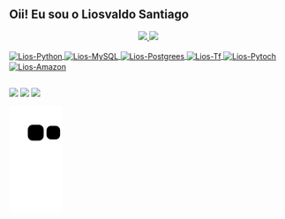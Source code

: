## Oii! Eu sou o Liosvaldo Santiago

<div align="center">
  <a href="https://github.com/liosvaldo">
  <img height="180em" src="https://github-readme-stats.vercel.app/api?username=liosvaldo&show_icons=true&theme=dracula&include_all_commits=true&icon_color=7E9246&bg_color=0A0F0B&text_color=64AD81&title_color=91B302&count_private=true"/>
  <img height="180em" src="https://github-readme-stats.vercel.app/api/top-langs/?username=liosvaldo&layout=compact&text_color=64AD81&icon_color=7E9246&bg_color=0A0F0B&title_color=91B302&langs_count=7&theme=dracula"/>
</div>

<div style="display: inline_block"><br>
  <img align="center" alt="Lios-Python" height="30" width="40" src="https://cdn.jsdelivr.net/gh/devicons/devicon/icons/python/python-original.svg">
  <img align="center" alt="Lios-MySQL" height="30" width="40" src="https://cdn.jsdelivr.net/gh/devicons/devicon/icons/mysql/mysql-original.svg">
  <img align="center" alt="Lios-Postgrees" height="30" width="40" src="https://cdn.jsdelivr.net/gh/devicons/devicon/icons/postgresql/postgresql-plain.svg">
  <img align="center" alt="Lios-Tf" height="30" width="40" src="https://cdn.jsdelivr.net/gh/devicons/devicon/icons/tensorflow/tensorflow-original.svg">
  <img align="center" alt="Lios-Pytoch" height="30" width="40" src="https://cdn.jsdelivr.net/gh/devicons/devicon/icons/pytorch/pytorch-original.svg">
  <img align="center" alt="Lios-Amazon" height="30" width="40" src="https://cdn.jsdelivr.net/gh/devicons/devicon/icons/amazonwebservices/amazonwebservices-original.svg">
  
</div>

  ##
 
<div> 
  
  <a href="https://www.instagram.com/lios.santiago/" target="_blank"><img src="https://img.shields.io/badge/-Instagram-%23E4405F?style=for-the-badge&logo=instagram&logoColor=white" target="_blank"></a>
  <a href = "mailto:liosvaldosantiago@gmail.com"><img src="https://img.shields.io/badge/-Gmail-%23333?style=for-the-badge&logo=gmail&logoColor=white" target="_blank"></a>
  <a href="https://www.linkedin.com/in/liosvaldosantiago/" target="_blank"><img src="https://img.shields.io/badge/-LinkedIn-%230077B5?style=for-the-badge&logo=linkedin&logoColor=white" target="_blank"></a> 
 
  ![Snake animation](https://github.com/rafaballerini/rafaballerini/blob/output/github-contribution-grid-snake.svg)
 
</div>
